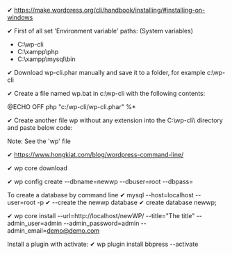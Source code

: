 ✔ https://make.wordpress.org/cli/handbook/installing/#installing-on-windows

✔ First of all set 'Environment variable' paths: (System variables)
- C:\wp-cli
- C:\xampp\php
- C:\xampp\mysql\bin

✔ Download wp-cli.phar manually and save it to a folder, for example c:\wp-cli

✔ Create a file named wp.bat in c:\wp-cli with the following contents:

@ECHO OFF
php "c:/wp-cli/wp-cli.phar" %*

✔ Create another file wp without any extension into the C:\wp-cli\ directory and paste below code:

Note: See the 'wp' file

✔ https://www.hongkiat.com/blog/wordpress-command-line/

✔ wp core download

✔ wp config create --dbname=newwp --dbuser=root --dbpass=

To create a database by command line
✔ mysql --host=localhost --user=root -p
✔ --create the newwp database
✔ create database newwp;

✔ wp core install --url=http://localhost/newWP/ --title="The title" --admin_user=admin --admin_password=admin --admin_email=demo@demo.com

Install a plugin with activate:
✔ wp plugin install bbpress --activate
